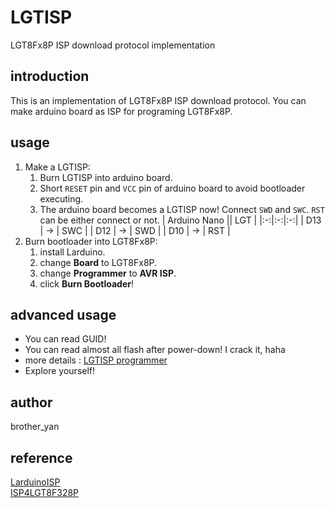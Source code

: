 # LGTISP
LGT8Fx8P ISP download protocol implementation

## introduction
This is an implementation of LGT8Fx8P ISP download protocol. You can make arduino board as ISP for programing LGT8Fx8P.

## usage
1. Make a LGTISP:
   1. Burn LGTISP into arduino board.
   2. Short `RESET` pin and `VCC` pin of arduino board to avoid bootloader executing.
   3. The arduino board becomes a LGTISP now! Connect `SWD` and `SWC`. `RST` can be either connect or not.
      | Arduino Nano || LGT |
      |:-:|:-:|:-:|
      | D13 | -> | SWC |
      | D12 | -> | SWD |
      | D10 | -> | RST |
2. Burn bootloader into LGT8Fx8P:
   1. install Larduino.
   2. change **Board** to LGT8Fx8P.
   3. change **Programmer** to **AVR ISP**.
   4. click **Burn Bootloader**!

## advanced usage
- You can read GUID!
- You can read almost all flash after power-down! I crack it, haha
- more details : [LGTISP programmer](https://oshwhub.com/brother_yan/LGTISP)
- Explore yourself!

## author
brother_yan

## reference
[LarduinoISP](https://github.com/LGTMCU/LarduinoISP)  
[ISP4LGT8F328P](https://github.com/nicechao/ISP4LGT8F328P)

